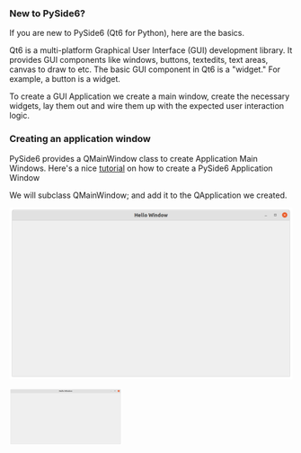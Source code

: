 ### New to PySide6?
If you are new to PySide6 (Qt6 for Python), here are the basics.

Qt6 is a multi-platform Graphical User Interface (GUI) development library. 
It provides GUI components like windows, buttons, textedits, text areas, canvas to draw to etc.
The basic GUI component in Qt6 is a "widget." For example, a button is a widget.

To create a GUI Application we create a main window, create the necessary widgets, lay them out and wire them up with the expected user interaction logic.

### Creating an application window
PySide6 provides a QMainWindow class to create Application Main Windows. Here's a nice [tutorial](https://doc.qt.io/qtforpython-6/tutorials/datavisualize/add_mainwindow.html?highlight=qmainwindow) on how to create a PySide6 Application Window

We will subclass QMainWindow; and add it to the QApplication we created.

![window](../images/02_helloWindow.png)

<img src="../images/02_helloWindow.png" width="200" height="100">
